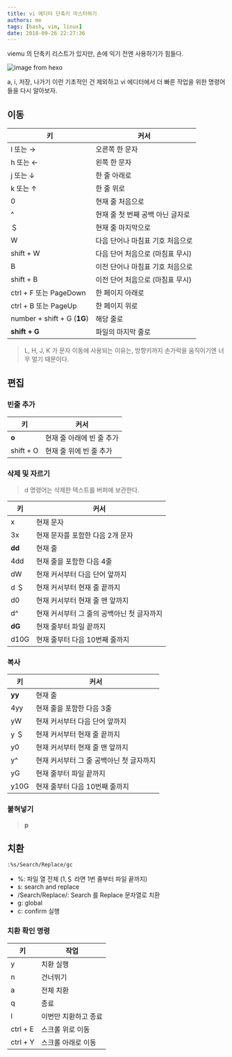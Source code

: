 ```yaml
---
title: vi 에디터 단축키 마스터하기
authors: me
tags: [bash, vim, linux]
date: 2018-09-26 22:27:36
---
```


viemu 의 단축키 리스트가 있지만, 손에 익기 전엔 사용하기가 힘들다.

![image from hexo](https://i.imgur.com/oRZDbXh.gif)

a, i, 저장, 나가기 이런 기초적인 건 제외하고 vi 에디터에서 더 빠른 작업을 위한 명령어들을 다시 알아보자.

## 이동

| 키                          | 커서                             |
| --------------------------- | -------------------------------- |
| l 또는 →                    | 오른쪽 한 문자                   |
| h 또는 ←                    | 왼쪽 한 문자                     |
| j 또는 ↓                    | 한 줄 아래로                     |
| k 또는 ↑                    | 한 줄 위로                       |
| 0                           | 현재 줄 처음으로                 |
| ^                           | 현재 줄 첫 번째 공백 아닌 글자로 |
| ＄                          | 현재 줄 마지막으로               |
| W                           | 다음 단어나 마침표 기호 처음으로 |
| shift + W                   | 다음 단어 처음으로 (마침표 무시) |
| B                           | 이전 단어나 마침표 기호 처음으로 |
| shift + B                   | 이전 단어 처음으로 (마침표 무시) |
| ctrl + F 또는 PageDown      | 한 페이지 아래로                 |
| ctrl + B 또는 PageUp        | 한 페이지 위로                   |
| number + shift + G (**1G**) | 해당 줄로                        |
| **shift + G**               | 파일의 마지막 줄로               |

> L, H, J, K 가 문자 이동에 사용되는 이유는, 방향키까지 손가락을 움직이기엔 너무 멀기 때문이다.

## 편집

### 빈줄 추가

| 키        | 커서                      |
| --------- | ------------------------- |
| **o**     | 현재 줄 아래에 빈 줄 추가 |
| shift + O | 현재 줄 위에 빈 줄 추가   |

### 삭제 및 자르기

> d 명령어는 삭제한 텍스트를 버퍼에 보관한다.

| 키     | 커서                                       |
| ------ | ------------------------------------------ |
| x      | 현재 문자                                  |
| 3x     | 현재 문자를 포함한 다음 2개 문자           |
| **dd** | 현재 줄                                    |
| 4dd    | 현재 줄을 포함한 다음 4줄                  |
| dW     | 현재 커서부터 다음 단어 앞까지             |
| d ＄   | 현재 커서부터 현재 줄 끝까지               |
| d0     | 현재 커서부터 현재 줄 맨 앞까지            |
| d^     | 현재 커서부터 그 줄의 공백아닌 첫 글자까지 |
| **dG** | 현재 줄부터 파일 끝까지                    |
| d10G   | 현재 줄부터 다음 10번째 줄까지             |

### 복사

| 키     | 커서                                     |
| ------ | ---------------------------------------- |
| **yy** | 현재 줄                                  |
| 4yy    | 현재 줄을 포함한 다음 3줄                |
| yW     | 현재 커서부터 다음 단어 앞까지           |
| y ＄   | 현재 커서부터 현재 줄 끝까지             |
| y0     | 현재 커서부터 현재 줄 맨 앞까지          |
| y^     | 현재 커서부터 그 줄 공백아닌 첫 글자까지 |
| yG     | 현재 줄부터 파일 끝까지                  |
| y10G   | 현재 줄부터 다음 10번째 줄까지           |

### 붙혀넣기

> **p**

## 치환

```bash
:%s/Search/Replace/gc
```

- %: 파일 열 전체 (1,＄ 라면 1번 줄부터 파일 끝까지)
- s: search and replace
- /Search/Replace/: Search 를 Replace 문자열로 치환
- g: global
- c: confirm 실행

### 치환 확인 명령

| 키       | 작업                 |
| -------- | -------------------- |
| y        | 치환 실행            |
| n        | 건너뛰기             |
| a        | 전체 치환            |
| q        | 종료                 |
| l        | 이번만 치환하고 종료 |
| ctrl + E | 스크롤 위로 이동     |
| ctrl + Y | 스크롤 아래로 이동   |
